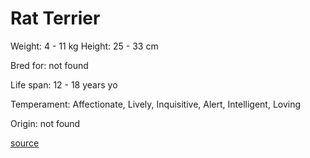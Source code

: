 # Rat Terrier

Weight: 4 - 11 kg
Height: 25 - 33 cm

Bred for: not found 

Life span: 12 - 18 years yo

Temperament: Affectionate, Lively, Inquisitive, Alert, Intelligent, Loving

Origin: not found

[source](https://api.thedogapi.com/v1/breeds/207)
